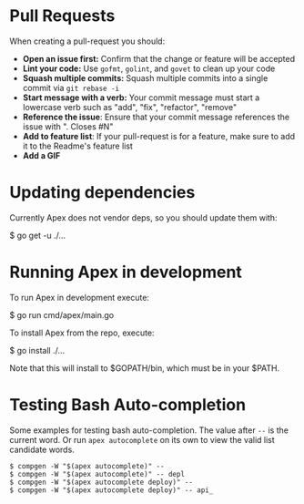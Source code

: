 
# Pull Requests

When creating a pull-request you should:

- __Open an issue first:__ Confirm that the change or feature will be accepted
- __Lint your code:__ Use  `gofmt`, `golint`, and `govet` to clean up your code
- __Squash multiple commits:__ Squash multiple commits into a single commit via `git rebase -i`
- __Start message with a verb:__ Your commit message must start a lowercase verb such as "add", "fix", "refactor", "remove"
- __Reference the issue__: Ensure that your commit message references the issue with ". Closes #N"
- __Add to feature list__: If your pull-request is for a feature, make sure to add it to the Readme's feature list
- __Add a GIF__

# Updating dependencies

Currently Apex does not vendor deps, so you should update them with:

  $ go get -u ./...

# Running Apex in development

To run Apex in development execute:

  $ go run cmd/apex/main.go <args>

To install Apex from the repo, execute:

  $ go install ./...

Note that this will install to $GOPATH/bin, which must be in your $PATH.

# Testing Bash Auto-completion

Some examples for testing bash auto-completion. The value after `--` is
the current word. Or run `apex autocomplete` on its own to view the valid list
candidate words.

```
$ compgen -W "$(apex autocomplete)" --
$ compgen -W "$(apex autocomplete)" -- depl
$ compgen -W "$(apex autocomplete deploy)" --
$ compgen -W "$(apex autocomplete deploy)" -- api_
```
